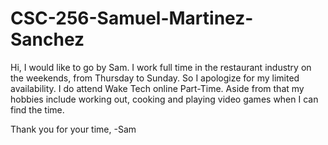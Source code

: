 # CSC-256-Samuel-Martinez-Sanchez
Hi, I would like to go by Sam. I work full time in the restaurant industry on the weekends, from Thursday to Sunday. So I apologize for my limited availability. I do attend Wake Tech online Part-Time. Aside from that my hobbies include working out, cooking and playing video games when I can find the time.

Thank you for your time,
-Sam
